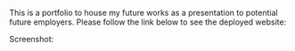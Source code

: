 This is a portfolio to house my future works as a presentation to potential future employers. Please follow the link below to see the deployed website:

Screenshot: